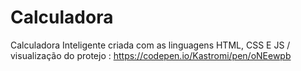 # Calculadora
Calculadora Inteligente criada com as linguagens HTML, CSS E JS / visualização do protejo : https://codepen.io/Kastromi/pen/oNEewpb
